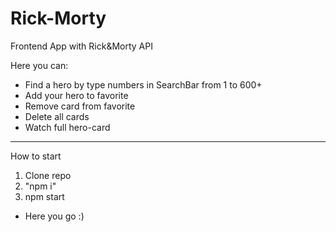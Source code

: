 # Rick-Morty
Frontend App with Rick&amp;Morty API

Here you can:

- Find a hero by type numbers in SearchBar from 1 to 600+
- Add your hero to favorite
- Remove card from favorite 
- Delete all cards
- Watch full hero-card

___________________________

How to start

1. Clone repo
2. "npm i" 
3. npm start

- Here you go :)
